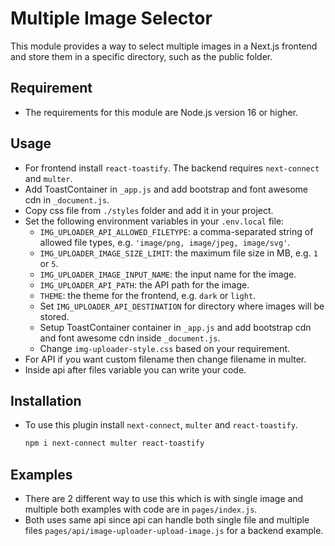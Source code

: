 # Multiple Image Selector

This module provides a way to select multiple images in a Next.js frontend and store them in a specific directory, such as the public folder.

## Requirement

- The requirements for this module are Node.js version 16 or higher.

## Usage

- For frontend install `react-toastify`. The backend requires `next-connect` and `multer`.
- Add ToastContainer in `_app.js` and add bootstrap and font awesome cdn in `_document.js`.
- Copy css file from `./styles` folder and add it in your project.
- Set the following environment variables in your `.env.local` file:
  - `IMG_UPLOADER_API_ALLOWED_FILETYPE`: a comma-separated string of allowed file types, e.g. `'image/png, image/jpeg, image/svg'`.
  - `IMG_UPLOADER_IMAGE_SIZE_LIMIT`: the maximum file size in MB, e.g. `1` or `5`.
  - `IMG_UPLOADER_IMAGE_INPUT_NAME`: the input name for the image.
  - `IMG_UPLOADER_API_PATH`: the API path for the image.
  - `THEME`: the theme for the frontend, e.g. `dark` or `light`.
  - Set `IMG_UPLOADER_API_DESTINATION` for directory where images will be stored.
  - Setup ToastContainer container in `_app.js` and add bootstrap cdn and font awesome cdn inside `_document.js`.
  - Change `img-uploader-style.css` based on your requirement.
- For API if you want custom filename then change filename in multer.
- Inside api after files variable you can write your code.

## Installation

- To use this plugin install `next-connect`, `multer` and `react-toastify`.
  ```bash
  npm i next-connect multer react-toastify
  ```

## Examples

- There are 2 different way to use this which is with single image and multiple both examples with code are in `pages/index.js`.
- Both uses same api since api can handle both single file and multiple files `pages/api/image-uploader-upload-image.js` for a backend example.
